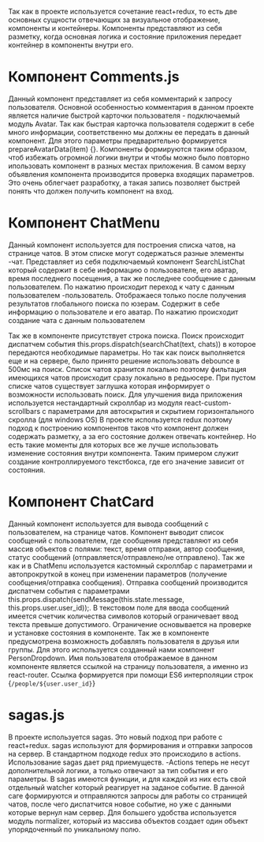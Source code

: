 Так как в проекте используется сочетание react+redux, то есть две основных сущности отвечающих за визуальное отображение, компоненты и контейнеры.
Компоненты представляют из себя разметку, когда основная логика и состояние приложения передает контейнер в компоненты внутри его.

# Компонент Comments.js

Данный компонент представляет из себя комментарий к запросу пользователя. Основной особенностью комментария в данном проекте является наличие быстрой карточки пользователя - подключаемый модуль Avatar.
Так как быстрая карточка пользователя содержит в себе много информации, соответственно мы должны ее передать в данный компонент. Для этого параметры предварительно формируется prepareAvatarData(item) {}.
Компоненты формируются таким образом, чтоб избежать огромной логики внутри и чтобы можно было повторно ипользовать компонент в разных местах приложения.
В самом верху объявления компонента производится проверка входящих параметров. Это очень облегчает разработку, а такая запись позволяет быстрей понять что должен получить компонент на вход.

# Компонент ChatMenu

Данный компонент используется для построения списка чатов, на странице чатов.
В этом списке могут содержаться разные элементы
-чат. Представляет из себя подключаемый компонент SearchListChat который содержит в себе информацию о пользователе, его аватар, время последнего посещения, а так же последнее сообщение с данным пользователем. По нажатию происходит переход к чату с данным пользователем
-пользователь. Отображаеся только после получения результатов глобального поиска по юзерам. Содержит в себе информацию о пользователе и его аватар. По нажатию происходит создание чата с данным пользователем

Так же в компоненте присутствует строка поиска. Поиск происходит диспатчем события this.props.dispatch(searchChat(text, chats)) в которое передаются необходимые параметры. Но так как поиск выполняется еще и на сервере, было принято решение использовать debounce в 500мс на поиск.  Список чатов хранится локально поэтому фильтация имеющихся чатов происходит сразу локально в редьюсере.
При пустом списке чатов существует заглушка которая информирует о возможности использовать поиск.
Для улучшения вида приложения используется нестандартный скроллбар из модуля react-custom-scrollbars с параметрами для автоскрытия и скрытием горизонтального скролла (для windows OS)
В проекте используется redux поэтому подход к построению компонентов таков что компонент должен содержать разметку, а за его состояние должен отвечать контейнер. Но есть такие моменты для которых все же лучше использовать изменение состояния внутри компонента. Таким примером служит создание контроллируемого текстбокса, где его значение зависит от состояния.

# Компонент ChatCard

Данный компонент используется для вывода сообщений с пользователем, на странице чатов.
Компонент выводит список сообщений с пользователем, где сообщения представляют из себя массив объектов с полями: текст, время отправки, автор сообщения, статус сообщений (отправляется/отправлено/не отправлено).
Так же как и в ChatMenu используется кастомный скроллбар с параметрами и автопрокруткой в конец при изменении параметров (получение сообщения/отправка сообщения).
Отправка сообщений производится диспатчем события с параметрами this.props.dispatch(sendMessage(this.state.message, this.props.user.user_id));.
В текстовом поле для ввода сообщений имеется счетчик количества символов который ограничевает ввод текста превыше допустимого. Ограничение основывается на проверке и установке состояния в компоненте.
Так же в компоненте предусмотрена возможность добавлять пользователя в друзья или группы. Для этого используется созданный нами компонент PersonDropdown.
Имя пользователя отображаемое в данном компоненте является ссылкой на страницу пользователя, а именно <Link> из react-router. Ссылка формируется при помощи ES6 интерполяции строк {`/people/${user.user_id}`}

# sagas.js

В проекте используется sagas. Это новый подход при работе с react+redux.
sagas используют для формирования и отправки запросов на сервер. В стандартном подходе redux это происходило в actions. Использование sagas дает ряд приемуществ.
-Actions теперь не несут дополнительной логики, а только отвечают за тип события и его параметры.
В sagas имеются функции, и для каждой из них есть свой отдельный watcher который реагирует на заданое событие.
В данной саге формируются и отправляются запросы для работы со страницей чатов, после чего диспатчится новое событие, но уже с данными которые вернул нам сервер. Для большего удобства используется модуль normalizer, который из массива объектов создает один объект упорядоченный по уникальному полю.